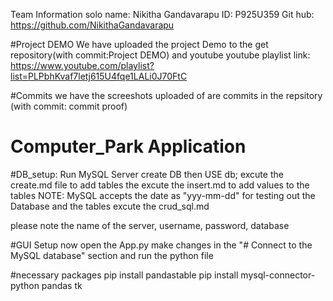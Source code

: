 Team Information
solo
name: Nikitha Gandavarapu
ID: P925U359
Git hub: https://github.com/NikithaGandavarapu


#Project DEMO
We have uploaded the project Demo to the get repository(with commit:Project DEMO) and youtube 
youtube playlist link: https://www.youtube.com/playlist?list=PLPbhKvaf7letj615U4fqe1LALi0J70FtC


#Commits 
we have the screeshots uploaded of are commits in the repsitory (with commit: commit proof)


# Computer_Park Application
#DB_setup:
Run MySQL Server 
create DB 
then USE db;
excute the create.md file to add tables
the excute the insert.md to add values to the tables
NOTE: MySQL accepts the date as "yyy-mm-dd"
for testing out the Database and the tables excute the crud_sql.md

please note the name of the server, username, password, database 

#GUI Setup
now open the App.py make changes in the "# Connect to the MySQL database" section
and run the python file

#necessary packages
pip install pandastable
pip install mysql-connector-python pandas tk

